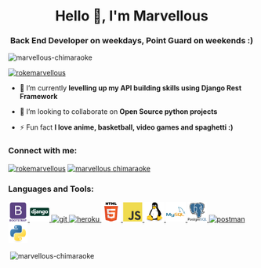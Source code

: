 <h1 align="center">Hello 👋, I'm Marvellous</h1>
<h3 align="center">Back End Developer on weekdays, Point Guard on weekends :)</h3>

<p align="left"> <img src="https://komarev.com/ghpvc/?username=marvellous-chimaraoke&label=Profile%20views&color=0e75b6&style=flat" alt="marvellous-chimaraoke" /> </p>

<p align="left"> <a href="https://twitter.com/rokemarvellous" target="blank"><img src="https://img.shields.io/twitter/follow/rokemarvellous?logo=twitter&style=for-the-badge" alt="rokemarvellous" /></a> </p>

- 🌱 I’m currently **levelling up my API building skills using Django Rest Framework**

- 👯 I’m looking to collaborate on **Open Source python projects**

<!-- - 🌱 I’m currently learning about **Go** -->

- ⚡ Fun fact **I love anime, basketball, video games and spaghetti :)**

<h3 align="left">Connect with me:</h3>
<p align="left">
<a href="https://twitter.com/rokemarvellous" target="blank"><img align="center" src="https://raw.githubusercontent.com/rahuldkjain/github-profile-readme-generator/master/src/images/icons/Social/twitter.svg" alt="rokemarvellous" height="30" width="40" /></a>
<a href="https://linkedin.com/in/marvellous chimaraoke" target="blank"><img align="center" src="https://raw.githubusercontent.com/rahuldkjain/github-profile-readme-generator/master/src/images/icons/Social/linked-in-alt.svg" alt="marvellous chimaraoke" height="30" width="40" /></a>
</p>

<h3 align="left">Languages and Tools:</h3>
<p align="left"> <a href="https://getbootstrap.com" target="_blank"> <img src="https://raw.githubusercontent.com/devicons/devicon/master/icons/bootstrap/bootstrap-plain-wordmark.svg" alt="bootstrap" width="40" height="40"/> </a> <a href="https://www.djangoproject.com/" target="_blank"> <img src="https://raw.githubusercontent.com/devicons/devicon/master/icons/django/django-original.svg" alt="django" width="40" height="40"/> </a> <a href="https://git-scm.com/" target="_blank"> <img src="https://www.vectorlogo.zone/logos/git-scm/git-scm-icon.svg" alt="git" width="40" height="40"/> </a> <a href="https://heroku.com" target="_blank"> <img src="https://www.vectorlogo.zone/logos/heroku/heroku-icon.svg" alt="heroku" width="40" height="40"/> </a> <a href="https://www.w3.org/html/" target="_blank"> <img src="https://raw.githubusercontent.com/devicons/devicon/master/icons/html5/html5-original-wordmark.svg" alt="html5" width="40" height="40"/> </a> <a href="https://developer.mozilla.org/en-US/docs/Web/JavaScript" target="_blank"> <img src="https://raw.githubusercontent.com/devicons/devicon/master/icons/javascript/javascript-original.svg" alt="javascript" width="40" height="40"/> </a> <a href="https://www.linux.org/" target="_blank"> <img src="https://raw.githubusercontent.com/devicons/devicon/master/icons/linux/linux-original.svg" alt="linux" width="40" height="40"/> </a> <a href="https://www.mysql.com/" target="_blank"> <img src="https://raw.githubusercontent.com/devicons/devicon/master/icons/mysql/mysql-original-wordmark.svg" alt="mysql" width="40" height="40"/> </a> <a href="https://www.postgresql.org" target="_blank"> <img src="https://raw.githubusercontent.com/devicons/devicon/master/icons/postgresql/postgresql-original-wordmark.svg" alt="postgresql" width="40" height="40"/> </a> <a href="https://postman.com" target="_blank"> <img src="https://www.vectorlogo.zone/logos/getpostman/getpostman-icon.svg" alt="postman" width="40" height="40"/> </a> <a href="https://www.python.org" target="_blank"> <img src="https://raw.githubusercontent.com/devicons/devicon/master/icons/python/python-original.svg" alt="python" width="40" height="40"/> </a> </p>

<p>&nbsp;<img align="center" src="https://github-readme-stats.vercel.app/api?username=marvellous-chimaraoke&show_icons=true&locale=en" alt="marvellous-chimaraoke" /></p>

